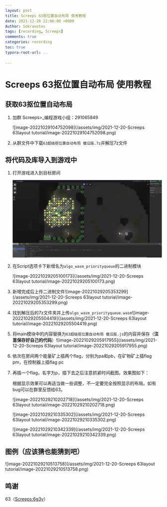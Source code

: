```yaml
---
layout: post
title: Screeps 63抠位置自动布局 使用教程
date: 2021-12-20 22:06:00 +0800
Author: Sokranotes
tags: [recording, Screeps]
comments: true
categories: recording
toc: true
typora-root-url: ..

---
```


# Screeps 63抠位置自动布局 使用教程

## 获取63抠位置自动布局

1. 加群 Screeps>_编程游戏小组：291065849

   ![image-20221029104752098](/assets/img/2021-12-20-Screeps 63layout tutorial/image-20221029104752098.png)

2. 从群文件中下载`63超级抠位置自动布局 傻瓜版.7z`并解压7z文件

## 将代码及库导入到游戏中

1. 打开游戏进入到目标房间

   <img src="/assets/img/2021-12-20-Screeps 63layout tutorial/image-20221029204808844.png" alt="image-20221029204808844"/>

2. 在Script选项卡下新增名为`algo_wasm_priorityqueue`的二进制模块

   ![image-20221029205100173](/assets/img/2021-12-20-Screeps 63layout tutorial/image-20221029205100173.png)

3. 新增完成后上传二进制文件![image-20221029205353299](/assets/img/2021-12-20-Screeps 63layout tutorial/image-20221029205353299.png)

4. 找到解压后的7z文件夹并上传`algo_wasm_priorityqueue.wasm`![image-20221029205504419](/assets/img/2021-12-20-Screeps 63layout tutorial/image-20221029205504419.png)

5. 将main模块中的内容替换为`63超级抠位置自动布局 傻瓜版.js`的内容并保存（**注意保存好自己的代码**）![image-20221029205917955](/assets/img/2021-12-20-Screeps 63layout tutorial/image-20221029205917955.png)

6. 依次在房间两个能量矿上插两个flag，分别为pa和pb，在矿物矿上插flag pm，在控制器上插flag pc

7. 再插一个flag，名字为p，插下去之后注意抓紧时间截图。效果图如下：

   根据显示效果可以再适当做一些调整，不一定要完全按照显示的布局。如有bug可以在群里反馈给63。

   ![image-20221029210202718](/assets/img/2021-12-20-Screeps 63layout tutorial/image-20221029210202718.png)

   ![image-20221029210335302](/assets/img/2021-12-20-Screeps 63layout tutorial/image-20221029210335302.png)

   ![image-20221029210342339](/assets/img/2021-12-20-Screeps 63layout tutorial/image-20221029210342339.png)

## 图例（应该猜也能猜到吧）

![image-20221029210513758](/assets/img/2021-12-20-Screeps 63layout tutorial/image-20221029210513758.png)

## 鸣谢

63（[Screeps:6g3y](https://screeps.com/a/#!/profile/6g3y)）

